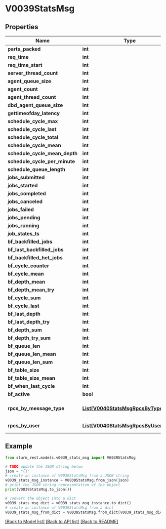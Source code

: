 # V0039StatsMsg


## Properties

Name | Type | Description | Notes
------------ | ------------- | ------------- | -------------
**parts_packed** | **int** |  | [optional] 
**req_time** | **int** |  | [optional] 
**req_time_start** | **int** |  | [optional] 
**server_thread_count** | **int** |  | [optional] 
**agent_queue_size** | **int** |  | [optional] 
**agent_count** | **int** |  | [optional] 
**agent_thread_count** | **int** |  | [optional] 
**dbd_agent_queue_size** | **int** |  | [optional] 
**gettimeofday_latency** | **int** |  | [optional] 
**schedule_cycle_max** | **int** |  | [optional] 
**schedule_cycle_last** | **int** |  | [optional] 
**schedule_cycle_total** | **int** |  | [optional] 
**schedule_cycle_mean** | **int** |  | [optional] 
**schedule_cycle_mean_depth** | **int** |  | [optional] 
**schedule_cycle_per_minute** | **int** |  | [optional] 
**schedule_queue_length** | **int** |  | [optional] 
**jobs_submitted** | **int** |  | [optional] 
**jobs_started** | **int** |  | [optional] 
**jobs_completed** | **int** |  | [optional] 
**jobs_canceled** | **int** |  | [optional] 
**jobs_failed** | **int** |  | [optional] 
**jobs_pending** | **int** |  | [optional] 
**jobs_running** | **int** |  | [optional] 
**job_states_ts** | **int** |  | [optional] 
**bf_backfilled_jobs** | **int** |  | [optional] 
**bf_last_backfilled_jobs** | **int** |  | [optional] 
**bf_backfilled_het_jobs** | **int** |  | [optional] 
**bf_cycle_counter** | **int** |  | [optional] 
**bf_cycle_mean** | **int** |  | [optional] 
**bf_depth_mean** | **int** |  | [optional] 
**bf_depth_mean_try** | **int** |  | [optional] 
**bf_cycle_sum** | **int** |  | [optional] 
**bf_cycle_last** | **int** |  | [optional] 
**bf_last_depth** | **int** |  | [optional] 
**bf_last_depth_try** | **int** |  | [optional] 
**bf_depth_sum** | **int** |  | [optional] 
**bf_depth_try_sum** | **int** |  | [optional] 
**bf_queue_len** | **int** |  | [optional] 
**bf_queue_len_mean** | **int** |  | [optional] 
**bf_queue_len_sum** | **int** |  | [optional] 
**bf_table_size** | **int** |  | [optional] 
**bf_table_size_mean** | **int** |  | [optional] 
**bf_when_last_cycle** | **int** |  | [optional] 
**bf_active** | **bool** |  | [optional] 
**rpcs_by_message_type** | [**List[V0040StatsMsgRpcsByTypeInner]**](V0040StatsMsgRpcsByTypeInner.md) | RPCs by message type | [optional] 
**rpcs_by_user** | [**List[V0040StatsMsgRpcsByUserInner]**](V0040StatsMsgRpcsByUserInner.md) | RPCs by user | [optional] 

## Example

```python
from slurm_rest.models.v0039_stats_msg import V0039StatsMsg

# TODO update the JSON string below
json = "{}"
# create an instance of V0039StatsMsg from a JSON string
v0039_stats_msg_instance = V0039StatsMsg.from_json(json)
# print the JSON string representation of the object
print(V0039StatsMsg.to_json())

# convert the object into a dict
v0039_stats_msg_dict = v0039_stats_msg_instance.to_dict()
# create an instance of V0039StatsMsg from a dict
v0039_stats_msg_from_dict = V0039StatsMsg.from_dict(v0039_stats_msg_dict)
```
[[Back to Model list]](../README.md#documentation-for-models) [[Back to API list]](../README.md#documentation-for-api-endpoints) [[Back to README]](../README.md)


